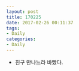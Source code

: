 ```yaml
---
layout: post
title: 170225
date: 2017-02-26 00:11:37
tags:
- Daily
categories:
- Daily
---
```


* 친구 만나느라 바빴다.
